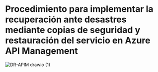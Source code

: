 # Procedimiento para implementar la recuperación ante desastres mediante copias de seguridad y restauración del servicio en Azure API Management

![DR-APIM drawio (1)](https://user-images.githubusercontent.com/17581842/170552726-2f1beb5d-8c72-4439-a9c7-2e642aa675f7.png)

